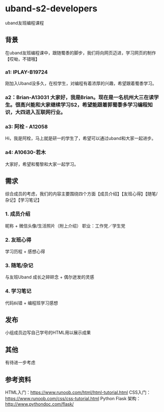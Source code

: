 # uband-s2-developers
uband友班编程课程

## 背景
在uband友班编程课中，跟随蜀黍的脚步，我们将向网页迈进，学习网页的制作【哎呦，不错哦】
### a1: IPLAY-B19724 
刚加入Uband没多久，在校学生，对编程有着浓厚的兴趣，希望跟着蜀黍学习。
### a2：Brian-A13031 大家好，我是Brian。现在是一名杭州大三在读学生。很高兴能和大家继续学习S2，希望能跟着郭蜀黍多学习编程知识，大四进入互联网行业。
### a3: 阿栓 - A12058 
Hi，我是阿栓，马上就是研一的学生了，希望可以通过uband和大家一起进步。
### a4: A10630-若木 
大家好，希望和蜀黎和大家一起学习。

## 需求
综合成员的考虑，我们的内容主要围绕四个方面【成员介绍】【友班心得】【随笔/杂记】【学习笔记】

### 1. 成员介绍
昵称 + 微信头像/生活照片（附上介绍）
职业：工作党／学生党
### 2. 友班心得
学习历程 + 感想心得
### 3. 随笔/杂记
与友班Uband 成长之碎碎念 + 偶尔迸发的灵感  
### 4. 学习笔记
代码纠错 + 编程班学习感想

## 发布
小组成员边写自己学号的HTML用以展示成果

## 其他
有待进一步考虑

## 参考资料
 HTML入门：https://www.runoob.com/html/html-tutorial.html
 CSS入门：https://www.runoob.com/css/css-tutorial.html
 Python Flask 架构：http://www.pythondoc.com/flask/


